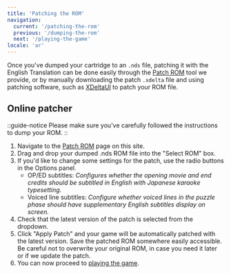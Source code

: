 ```yaml
---
title: 'Patching the ROM'
navigation:
  current: '/patching-the-rom'
  previous: '/dumping-the-rom'
  next: '/playing-the-game'
locale: 'ar'
---
```


Once you've dumped your cartridge to an `.nds` file, patching it with the English Translation can be done easily through the [Patch ROM](/chokuretsu/patch) tool we provide, or by manually downloading the patch `.xdelta` file and using patching software, such as [XDeltaUI](https://www.romhacking.net/utilities/598/?device=emu) to patch your ROM file.

## Online patcher
::guide-notice
Please make sure you've carefully followed the instructions to dump your ROM.
::
1. Navigate to the [Patch ROM](/chokuretsu/patch) page on this site.
2. Drag and drop your dumped .nds ROM file into the "Select ROM" box.
3. If you'd like to change some settings for the patch, use the radio buttons in the Options panel.
    - OP/ED subtitles: *Configures whether the opening movie and end credits should be subtitled in English with Japanese karaoke typesetting.*
    - Voiced line subtitles: *Configure whether voiced lines in the puzzle phase should have supplementary English subtitles display on screen.*
4. Check that the latest version of the patch is selected from the dropdown.
5. Click "Apply Patch" and your game will be automatically patched with the latest version. Save the patched ROM somewhere easily accessible. Be careful not to overwrite your original ROM, in case you need it later or if we update the patch.
6. You can now proceed to [playing the game](/chokuretsu/guide/playing-the-game).